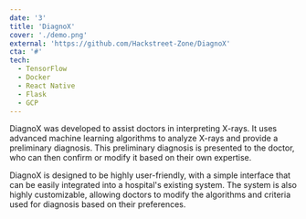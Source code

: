 ```yaml
---
date: '3'
title: 'DiagnoX'
cover: './demo.png'
external: 'https://github.com/Hackstreet-Zone/DiagnoX'
cta: '#'
tech:
  - TensorFlow
  - Docker
  - React Native
  - Flask
  - GCP
---
```


DiagnoX was developed to assist doctors in interpreting X-rays. It uses advanced machine learning algorithms to analyze X-rays and provide a preliminary diagnosis. This preliminary diagnosis is presented to the doctor, who can then confirm or modify it based on their own expertise.

DiagnoX is designed to be highly user-friendly, with a simple interface that can be easily integrated into a hospital's existing system. The system is also highly customizable, allowing doctors to modify the algorithms and criteria used for diagnosis based on their preferences.
